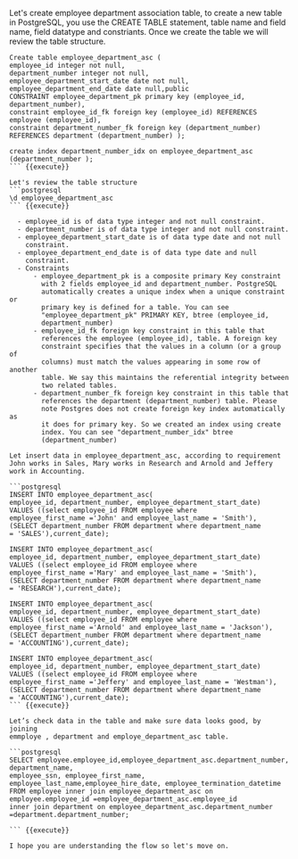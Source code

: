 
Let's create employee department association table, to create a new table in PostgreSQL, you use the CREATE TABLE statement, table name and field name, field datatype and constriants. Once we create the table we will review the table structure.

```postgresql
Create table employee_department_asc (
employee_id integer not null,
department_number integer not null,
employee_department_start_date date not null,
employee_department_end_date date null,public
CONSTRAINT employee_department_pk primary key (employee_id,
department_number),
constraint employee_id_fk foreign key (employee_id) REFERENCES
employee (employee_id),
constraint department_number_fk foreign key (department_number)
REFERENCES department (department_number) );

create index department_number_idx on employee_department_asc
(department_number );
``` {{execute}}

Let's review the table structure 
```postgresql
\d employee_department_asc
``` {{execute}}

  - employee_id is of data type integer and not null constraint.
  - department_number is of data type integer and not null constraint.
  - employee_department_start_date is of data type date and not null
    constraint.
  - employee_department_end_date is of data type date and null
    constraint.
  - Constraints
      - employee_department_pk is a composite primary Key constraint
        with 2 fields employee_id and department_number. PostgreSQL
        automatically creates a unique index when a unique constraint or
        primary key is defined for a table. You can see
        "employee_department_pk" PRIMARY KEY, btree (employee_id,
        department_number)
      - employee_id_fk foreign key constraint in this table that
        references the employee (employee_id), table. A foreign key
        constraint specifies that the values in a column (or a group of
        columns) must match the values appearing in some row of another
        table. We say this maintains the referential integrity between
        two related tables.
      - department_number_fk foreign key constraint in this table that
        references the department (department_number) table. Please
        note Postgres does not create foreign key index automatically as
        it does for primary key. So we created an index using create
        index. You can see "department_number_idx" btree
        (department_number)

Let insert data in employee_department_asc, according to requirement John works in Sales, Mary works in Research and Arnold and Jeffery
work in Accounting.

```postgresql
INSERT INTO employee_department_asc(
employee_id, department_number, employee_department_start_date)
VALUES ((select employee_id FROM employee where
employee_first_name ='John' and employee_last_name = 'Smith'),
(SELECT department_number FROM department where department_name
= 'SALES'),current_date);

INSERT INTO employee_department_asc(
employee_id, department_number, employee_department_start_date)
VALUES ((select employee_id FROM employee where
employee_first_name ='Mary' and employee_last_name = 'Smith'),
(SELECT department_number FROM department where department_name
= 'RESEARCH'),current_date);

INSERT INTO employee_department_asc(
employee_id, department_number, employee_department_start_date)
VALUES ((select employee_id FROM employee where
employee_first_name ='Arnold' and employee_last_name = 'Jackson'),
(SELECT department_number FROM department where department_name
= 'ACCOUNTING'),current_date);

INSERT INTO employee_department_asc(
employee_id, department_number, employee_department_start_date)
VALUES ((select employee_id FROM employee where
employee_first_name ='Jeffery' and employee_last_name = 'Westman'),
(SELECT department_number FROM department where department_name
= 'ACCOUNTING'),current_date);
``` {{execute}}

Let’s check data in the table and make sure data looks good, by joining
emmploye , department and employe_department_asc table.

```postgresql
SELECT employee.employee_id,employee_department_asc.department_number, department_name,
employee_ssn, employee_first_name, employee_last_name,employee_hire_date, employee_termination_datetime
FROM employee inner join employee_department_asc on
employee.employee_id =employee_department_asc.employee_id
inner join department on employee_department_asc.department_number =department.department_number;

``` {{execute}}

I hope you are understanding the flow so let's move on.
